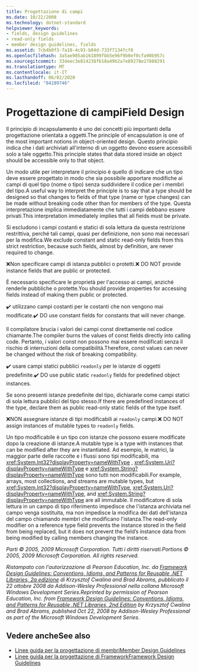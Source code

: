 ```yaml
---
title: Progettazione di campi
ms.date: 10/22/2008
ms.technology: dotnet-standard
helpviewer_keywords:
- fields, design guidelines
- read-only fields
- member design guidelines, fields
ms.assetid: 7cb4b0f3-7a10-4c93-b84d-733f7134fcf8
ms.openlocfilehash: 3a5ae985ab161899fbb5e96f9b0ef0cfa90b957c
ms.sourcegitcommit: 33deec3e814238fb18a49b2a7e89278e27888291
ms.translationtype: MT
ms.contentlocale: it-IT
ms.lasthandoff: 06/02/2020
ms.locfileid: "84289746"
---
```

# <a name="field-design"></a><span data-ttu-id="d9cb6-102">Progettazione di campi</span><span class="sxs-lookup"><span data-stu-id="d9cb6-102">Field Design</span></span>
<span data-ttu-id="d9cb6-103">Il principio di incapsulamento è uno dei concetti più importanti della progettazione orientata a oggetti.</span><span class="sxs-lookup"><span data-stu-id="d9cb6-103">The principle of encapsulation is one of the most important notions in object-oriented design.</span></span> <span data-ttu-id="d9cb6-104">Questo principio indica che i dati archiviati all'interno di un oggetto devono essere accessibili solo a tale oggetto.</span><span class="sxs-lookup"><span data-stu-id="d9cb6-104">This principle states that data stored inside an object should be accessible only to that object.</span></span>

 <span data-ttu-id="d9cb6-105">Un modo utile per interpretare il principio è quello di indicare che un tipo deve essere progettato in modo che sia possibile apportare modifiche ai campi di quel tipo (nome o tipo) senza suddividere il codice per i membri del tipo.</span><span class="sxs-lookup"><span data-stu-id="d9cb6-105">A useful way to interpret the principle is to say that a type should be designed so that changes to fields of that type (name or type changes) can be made without breaking code other than for members of the type.</span></span> <span data-ttu-id="d9cb6-106">Questa interpretazione implica immediatamente che tutti i campi debbano essere privati.</span><span class="sxs-lookup"><span data-stu-id="d9cb6-106">This interpretation immediately implies that all fields must be private.</span></span>

 <span data-ttu-id="d9cb6-107">Si escludono i campi costanti e statici di sola lettura da questa restrizione restrittiva, perché tali campi, quasi per definizione, non sono mai necessari per la modifica.</span><span class="sxs-lookup"><span data-stu-id="d9cb6-107">We exclude constant and static read-only fields from this strict restriction, because such fields, almost by definition, are never required to change.</span></span>

 <span data-ttu-id="d9cb6-108">❌Non specificare campi di istanza pubblici o protetti.</span><span class="sxs-lookup"><span data-stu-id="d9cb6-108">❌ DO NOT provide instance fields that are public or protected.</span></span>

 <span data-ttu-id="d9cb6-109">È necessario specificare le proprietà per l'accesso ai campi, anziché renderle pubbliche o protette.</span><span class="sxs-lookup"><span data-stu-id="d9cb6-109">You should provide properties for accessing fields instead of making them public or protected.</span></span>

 <span data-ttu-id="d9cb6-110">✔️ utilizzano campi costanti per le costanti che non vengono mai modificate.</span><span class="sxs-lookup"><span data-stu-id="d9cb6-110">✔️ DO use constant fields for constants that will never change.</span></span>

 <span data-ttu-id="d9cb6-111">Il compilatore brucia i valori dei campi const direttamente nel codice chiamante.</span><span class="sxs-lookup"><span data-stu-id="d9cb6-111">The compiler burns the values of const fields directly into calling code.</span></span> <span data-ttu-id="d9cb6-112">Pertanto, i valori const non possono mai essere modificati senza il rischio di interruzioni della compatibilità.</span><span class="sxs-lookup"><span data-stu-id="d9cb6-112">Therefore, const values can never be changed without the risk of breaking compatibility.</span></span>

 <span data-ttu-id="d9cb6-113">✔️ usare campi statici pubblici `readonly` per le istanze di oggetti predefinite.</span><span class="sxs-lookup"><span data-stu-id="d9cb6-113">✔️ DO use public static `readonly` fields for predefined object instances.</span></span>

 <span data-ttu-id="d9cb6-114">Se sono presenti istanze predefinite del tipo, dichiararle come campi statici di sola lettura pubblici del tipo stesso.</span><span class="sxs-lookup"><span data-stu-id="d9cb6-114">If there are predefined instances of the type, declare them as public read-only static fields of the type itself.</span></span>

 <span data-ttu-id="d9cb6-115">❌NON assegnare istanze di tipi modificabili ai `readonly` campi.</span><span class="sxs-lookup"><span data-stu-id="d9cb6-115">❌ DO NOT assign instances of mutable types to `readonly` fields.</span></span>

 <span data-ttu-id="d9cb6-116">Un tipo modificabile è un tipo con istanze che possono essere modificate dopo la creazione di istanze.</span><span class="sxs-lookup"><span data-stu-id="d9cb6-116">A mutable type is a type with instances that can be modified after they are instantiated.</span></span> <span data-ttu-id="d9cb6-117">Ad esempio, le matrici, la maggior parte delle raccolte e i flussi sono tipi modificabili, ma <xref:System.Int32?displayProperty=nameWithType> , <xref:System.Uri?displayProperty=nameWithType> e <xref:System.String?displayProperty=nameWithType> sono tutti non modificabili.</span><span class="sxs-lookup"><span data-stu-id="d9cb6-117">For example, arrays, most collections, and streams are mutable types, but <xref:System.Int32?displayProperty=nameWithType>, <xref:System.Uri?displayProperty=nameWithType>, and <xref:System.String?displayProperty=nameWithType> are all immutable.</span></span> <span data-ttu-id="d9cb6-118">Il modificatore di sola lettura in un campo di tipo riferimento impedisce che l'istanza archiviata nel campo venga sostituita, ma non impedisce la modifica dei dati dell'istanza del campo chiamando membri che modificano l'istanza.</span><span class="sxs-lookup"><span data-stu-id="d9cb6-118">The read-only modifier on a reference type field prevents the instance stored in the field from being replaced, but it does not prevent the field’s instance data from being modified by calling members changing the instance.</span></span>

 <span data-ttu-id="d9cb6-119">*Parti © 2005, 2009 Microsoft Corporation. Tutti i diritti riservati.*</span><span class="sxs-lookup"><span data-stu-id="d9cb6-119">*Portions © 2005, 2009 Microsoft Corporation. All rights reserved.*</span></span>

 <span data-ttu-id="d9cb6-120">*Ristampato con l'autorizzazione di Pearson Education, Inc. da [Framework Design Guidelines: Conventions, Idioms, and Patterns for Reusable .NET Libraries, 2a edizione](https://www.informit.com/store/framework-design-guidelines-conventions-idioms-and-9780321545619) di Krzysztof Cwalina and Brad Abrams, pubblicato il 22 ottobre 2008 da Addison-Wesley Professional nella collana Microsoft Windows Development Series.*</span><span class="sxs-lookup"><span data-stu-id="d9cb6-120">*Reprinted by permission of Pearson Education, Inc. from [Framework Design Guidelines: Conventions, Idioms, and Patterns for Reusable .NET Libraries, 2nd Edition](https://www.informit.com/store/framework-design-guidelines-conventions-idioms-and-9780321545619) by Krzysztof Cwalina and Brad Abrams, published Oct 22, 2008 by Addison-Wesley Professional as part of the Microsoft Windows Development Series.*</span></span>

## <a name="see-also"></a><span data-ttu-id="d9cb6-121">Vedere anche</span><span class="sxs-lookup"><span data-stu-id="d9cb6-121">See also</span></span>

- [<span data-ttu-id="d9cb6-122">Linee guida per la progettazione di membri</span><span class="sxs-lookup"><span data-stu-id="d9cb6-122">Member Design Guidelines</span></span>](member.md)
- [<span data-ttu-id="d9cb6-123">Linee guida per la progettazione di Framework</span><span class="sxs-lookup"><span data-stu-id="d9cb6-123">Framework Design Guidelines</span></span>](index.md)
